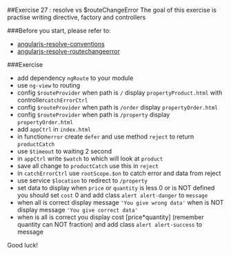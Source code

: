 ##Exercise 27 : resolve vs $routeChangeError
The goal of this exercise is practise writing directive, factory and controllers

###Before you start, please refer to:
* [angularjs-resolve-conventions](https://egghead.io/lessons/angularjs-resolve-conventions)
* [angularjs-resolve-routechangeerror](https://egghead.io/lessons/angularjs-resolve-routechangeerror)

###Exercise
* add dependency ```ngRoute``` to your module
* use ```ng-view``` to routing
* config ```$routeProvider``` when path is ```/``` display  ```propertyProduct.html``` with controller```catchErrorCtrl```
* config ```$routeProvider``` when path is ```/order``` display  ```propertyOrder.html```
* config ```$routeProvider``` when path is ```/property``` display  ```propertyOrder.html```
* add ```appCtrl``` in ```index.html```
* in function```error``` create ```defer``` and use method ```reject``` to return ```productCatch```
* use ```$timeout``` to waiting 2 second
* in ```appCtrl``` write ```$watch``` to which will look at ```product```
* save all change to ```productCatch``` use this in ```reject```
* in ```catchErrorCtrl``` use ```rootScope.$on``` to catch error and data from reject
* use service ```$location``` to redirect to ```/property```
* set data to display when ```price``` or ```quantity``` is less 0 or is NOT defined you should set ```cost``` 0 and add class ```alert alert-danger``` to ```message```
* when all is correct display message ```'You give wrong data'``` when is NOT display message ```'You give correct data'```
* when is all is correct you display cost [price*quantity] (remember quantity can NOT fraction) and add class ```alert alert-success``` to message



Good luck!